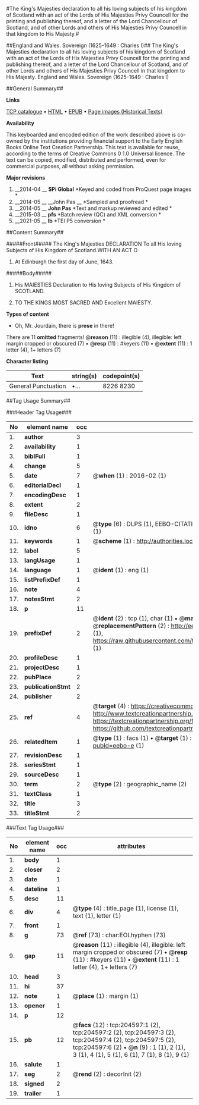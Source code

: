 #The King's Majesties declaration to all his loving subjects of his kingdom of Scotland with an act of the Lords of His Majesties Privy Councell for the printing and publishing thereof, and a letter of the Lord Chancellour of Scotland, and of other Lords and others of His Majesties Privy Councell in that kingdom to His Majesty.#

##England and Wales. Sovereign (1625-1649 : Charles I)##
The King's Majesties declaration to all his loving subjects of his kingdom of Scotland with an act of the Lords of His Majesties Privy Councell for the printing and publishing thereof, and a letter of the Lord Chancellour of Scotland, and of other Lords and others of His Majesties Privy Councell in that kingdom to His Majesty.
England and Wales. Sovereign (1625-1649 : Charles I)

##General Summary##

**Links**

[TCP catalogue](http://www.ota.ox.ac.uk/tcp/)  • 
[HTML](http://tei.it.ox.ac.uk/tcp/Texts-HTML/free/B18/B18963.html)  • 
[EPUB](http://tei.it.ox.ac.uk/tcp/Texts-EPUB/free/B18/B18963.epub) • 
[Page images (Historical Texts)](https://historicaltexts.jisc.ac.uk/eebo-10170873e)

**Availability**

This keyboarded and encoded edition of the work described above is co-owned by the
    institutions providing financial support to the Early English Books Online Text Creation
    Partnership. This text is available for reuse, according to the terms of  Creative Commons 0 1.0 Universal
    licence. The text can be copied, modified, distributed and performed, even for commercial
    purposes, all without asking permission.

**Major revisions**

1. __2014-04 __ __SPi Global__ *Keyed and coded from ProQuest page images *
1. __2014-05 __ __John Pas __ *Sampled and proofread *
1. __2014-05 __ __John Pas__ *Text and markup reviewed and edited *
1. __2015-03 __ __pfs__ *Batch review (QC) and XML conversion *
1. __2021-05 __ __lb__ *TEI P5 conversion *

##Content Summary##

#####Front#####
The King's Majesties DECLARATION To all His loving Subjects of His Kingdom of Scotland.WITH AN ACT O
1. At Edinburgh the first day of June, 1643.

#####Body#####

1. His MAIESTIES Declaration to His loving Subjects of His Kingdom of SCOTLAND.

1. TO THE KINGS MOST SACRED AND Excellent MAIESTY.

**Types of content**

  * Oh, Mr. Jourdain, there is **prose** in there!

There are 11 **omitted** fragments! 
 @__reason__ (11) : illegible (4), illegible: left margin cropped or obscured (7)  •  @__resp__ (11) : #keyers (11)  •  @__extent__ (11) : 1 letter (4), 1+ letters (7)

**Character listing**


|Text|string(s)|codepoint(s)|
|---|---|---|
|General Punctuation|•…|8226 8230|

##Tag Usage Summary##

###Header Tag Usage###

|No|element name|occ|attributes|
|---|---|---|---|
|1.|__author__|3||
|2.|__availability__|1||
|3.|__biblFull__|1||
|4.|__change__|5||
|5.|__date__|7| @__when__ (1) : 2016-02 (1)|
|6.|__editorialDecl__|1||
|7.|__encodingDesc__|1||
|8.|__extent__|2||
|9.|__fileDesc__|1||
|10.|__idno__|6| @__type__ (6) : DLPS (1), EEBO-CITATION (1), VID (1), EEBO-PROQUEST (1), STC (1), OCLC (1)|
|11.|__keywords__|1| @__scheme__ (1) : http://authorities.loc.gov/ (1)|
|12.|__label__|5||
|13.|__langUsage__|1||
|14.|__language__|1| @__ident__ (1) : eng (1)|
|15.|__listPrefixDef__|1||
|16.|__note__|4||
|17.|__notesStmt__|2||
|18.|__p__|11||
|19.|__prefixDef__|2| @__ident__ (2) : tcp (1), char (1)  •  @__matchPattern__ (2) : ([0-9\-]+):([0-9IVX]+) (1), (.+) (1)  •  @__replacementPattern__ (2) : http://eebo.chadwyck.com/downloadtiff?vid=$1&page=$2 (1), https://raw.githubusercontent.com/textcreationpartnership/Texts/master/tcpchars.xml#$1 (1)|
|20.|__profileDesc__|1||
|21.|__projectDesc__|1||
|22.|__pubPlace__|2||
|23.|__publicationStmt__|2||
|24.|__publisher__|2||
|25.|__ref__|4| @__target__ (4) : https://creativecommons.org/publicdomain/zero/1.0/ (1), http://www.textcreationpartnership.org/docs/. (1), https://textcreationpartnership.org/faq/#faq05 (1), https://github.com/textcreationpartnership (1)|
|26.|__relatedItem__|1| @__type__ (1) : facs (1)  •  @__target__ (1) : https://data.historicaltexts.jisc.ac.uk/view?pubId=eebo-e (1)|
|27.|__revisionDesc__|1||
|28.|__seriesStmt__|1||
|29.|__sourceDesc__|1||
|30.|__term__|2| @__type__ (2) : geographic_name (2)|
|31.|__textClass__|1||
|32.|__title__|3||
|33.|__titleStmt__|2||


###Text Tag Usage###

|No|element name|occ|attributes|
|---|---|---|---|
|1.|__body__|1||
|2.|__closer__|2||
|3.|__date__|1||
|4.|__dateline__|1||
|5.|__desc__|11||
|6.|__div__|4| @__type__ (4) : title_page (1), license (1), text (1), letter (1)|
|7.|__front__|1||
|8.|__g__|73| @__ref__ (73) : char:EOLhyphen (73)|
|9.|__gap__|11| @__reason__ (11) : illegible (4), illegible: left margin cropped or obscured (7)  •  @__resp__ (11) : #keyers (11)  •  @__extent__ (11) : 1 letter (4), 1+ letters (7)|
|10.|__head__|3||
|11.|__hi__|37||
|12.|__note__|1| @__place__ (1) : margin (1)|
|13.|__opener__|1||
|14.|__p__|12||
|15.|__pb__|12| @__facs__ (12) : tcp:204597:1 (2), tcp:204597:2 (2), tcp:204597:3 (2), tcp:204597:4 (2), tcp:204597:5 (2), tcp:204597:6 (2)  •  @__n__ (9) : 1 (1), 2 (1), 3 (1), 4 (1), 5 (1), 6 (1), 7 (1), 8 (1), 9 (1)|
|16.|__salute__|1||
|17.|__seg__|2| @__rend__ (2) : decorInit (2)|
|18.|__signed__|2||
|19.|__trailer__|1||

